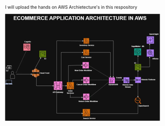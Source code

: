 I will upload the hands on AWS Archietecture's in this respository



![E-Commerce Architecture](https://raw.githubusercontent.com/Vaitheeswari05/AWS/refs/heads/master/e-Commerce_Archietecture.webp)
